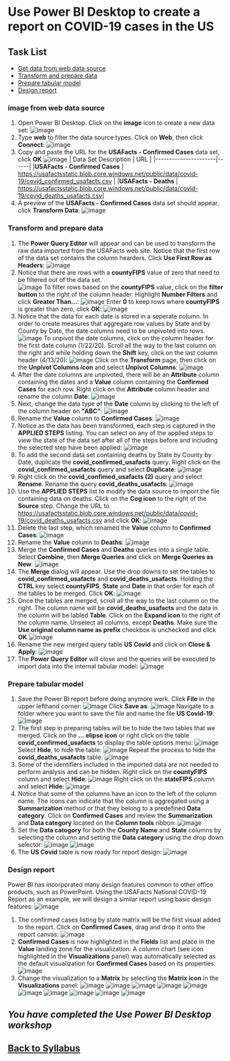 
# Use Power BI Desktop to create a report on COVID-19 cases in the US

## Task List

- [Get data from web data source](#Get-data-from-web-data-source)
- [Transform and prepare data](#Transform-and-prepare-data)
- [Prepare tabular model](#Prepare-tabular-model)
- [Design report](#Design-report)

### image from web data source

1. Open Power BI Desktop.  Click on the **image** icon to create a new data set:
![image](media/image001.png?raw=true)
1. Type **web** to filter the data source types.  Click on **Web**, then click **Connect**:
![image](media/image002.png?raw=true)
1. Copy and paste the URL for the **USAFacts - Confirmed Cases** data set, click **OK**
![image](media/image003.png?raw=true)
    | Data Set Description | URL  |
    |----------------------|------|
    |**USAFacts - Confirmed Cases**  | <https://usafactsstatic.blob.core.windows.net/public/data/covid-19/covid_confirmed_usafacts.csv> |
    |**USAFacts - Deaths** | <https://usafactsstatic.blob.core.windows.net/public/data/covid-19/covid_deaths_usafacts.csv>|
1. A preview of the **USAFacts - Confirmed Cases** data set should appear, click **Transform Data**:
![image](media/image004.png?raw=true)

### Transform and prepare data

1. The **Power Query Editor** will appear and can be used to transform the raw data imported from the USAFacts web site.  Notice that the first row of the data set contains the column hearders.  Click **Use First Row as Headers**:
![image](media/image005.png?raw=true)
1. Notice that there are rows with a **countyFIPS** value of zero that need to be filtered out of the data set.  
![image](media/image006.png?raw=true)
To filter rows based on the **countyFIPS** value, click on the **filter button** to the right of the column header.  Highlight **Number Filters** and click **Greater Than...**:
![image](media/image007.png?raw=true)
Enter **0** to keep rows where **countyFIPS** is greater than zero, click **OK**:
![image](media/image008.png?raw=true)
1. Notice that the data for each date is stored in a seperate column.  In order to create measures that aggregate row values by State and by County by Date, the date columns need to be unpivoted into rows.
![image](media/image009.png?raw=true)
To unpivot the date columns, click on the column header for the first date column (1/22/20).  Scroll all the way to the last column on the right and while holding down the **Shift** key, click on the last column header (4/13/20):
![image](media/image010.png?raw=true)
Click on the **Transform** page, then click on the **Unpivot Columns icon** and select **Unpivot Columns**:
![image](media/image011.png?raw=true)
1. After the date columns are unpivoted, there will be an **Attribute** column containing the dates and a **Value** column containing the **Confirmed Cases** for each row.  Right click on the **Attribute** column header and rename the column **Date**:
![image](media/image012.png?raw=true)
1. Next, change the data type of the **Date** column by clicking to the left of the column header on **"ABC"**:
![image](media/image013.png?raw=true)
1. Rename the **Value** column to **Confirmed Cases**:
![image](media/image014.png?raw=true)
1. Notice as the data has been transformed, each step is captured in the **APPLIED STEPS** listing.  You can select on any of the applied steps to view the state of the data set after all of the steps before and including the selected step have been applied:
![image](media/image015.png?raw=true)
1. To add the second data set containing deaths by State by County by Date, duplicate the **covid_confirmed_usafacts** query.  Right click on the **covid_confirmed_usafacts** query and select **Duplicate**:
![image](media/image016.png?raw=true)
1. Right click on the **covid_confimed_usafacts (2)** query and select **Rename**.  Rename the query **covid_deaths_usafacts**:
![image](media/image017.png?raw=true)
1. Use the **APPLIED STEPS** list to modify the data source to import the file containing data on deaths.  Click on the **Cog icon** to the right of the **Source** step.  Change the URL to <https://usafactsstatic.blob.core.windows.net/public/data/covid-19/covid_deaths_usafacts.csv> and click **OK**:
![image](media/image018.png?raw=true)
1. Delete the last step, which renamed the **Value** column to **Confirmed Cases**:
![image](media/image019.png?raw=true)
1. Rename the **Value** column to **Deaths**:
![image](media/image020.png?raw=true)
1. Merge the **Confirmed Cases** and **Deaths** queries into a single table.  Select **Combine**, then **Merge Queries** and click on **Merge Queries as New**:
![image](media/image021.png?raw=true)
1. The **Merge** dialog will appear.  Use the drop downs to set the tables to **covid_confirmed_usafacts** and **covid_deaths_usafacts**.  Holding the **CTRL** key select **countyFIPS**, **State** and **Date** in that order for each of the tables to be merged.  Click **OK**:
![image](media/image022.png?raw=true)
1. Once the tables are merged, scroll all the way to the last column on the right.  The column name will be **covid_deaths_usafacts** and the data in the column will be labled **Table**.  Click on the **Expand icon** to the right of the column name.  Unselect all columns, except **Deaths**.  Make sure the **Use original column name as prefix** checkbox is unchecked and click **OK**
![image](media/image022a.png?raw=true)
1. Rename the new merged query table **US Covid** and click on **Close & Apply**:
![image](media/image023.png?raw=true)
1. The **Power Query Editor** will close and the queries will be executed to import data into the internal tabular model:
![image](media/image024.png?raw=true)

### Prepare tabular model

1. Save the Power BI report before doing anymore work.  Click **File** in the upper lefthand corner:
![image](media/image025.png?raw=true)
Click **Save as**:
![image](media/image026.png?raw=true)
Navigate to a folder where you want to save the file and name the file **US Covid-19**:
![image](media/image027.png?raw=true)
1. The first step in preparing tables will be to hide the two tables that we merged.  Click on the **... elipse icon** or right click on the table **covid_confirmed_usafacts** to display the table options menu:
![image](media/image028.png?raw=true)
Select **Hide**, to hide the table:
![image](media/image029.png?raw=true)
Repeat the process to hide the **covid_deaths_usafacts** table:
![image](media/image030.png?raw=true)
1. Some of the identifiers included in the imported data are not needed to perform analysis and can be hidden.  Right click on the **countyFIPS** column and select **Hide**:
![image](media/image031.png?raw=true)
Right click on the **stateFIPS** column and select **Hide**:
![image](media/image032.png?raw=true)
1. Notice that some of the columns have an icon to the left of the column name.  The icons can indicate that the column is aggregated using a **Summarization** method or that they belong to a predefined **Data category**. Click on **Confirmed Cases** and review the **Summarization** and **Data category** located on the **Column tools** ribbon:
![image](media/image033.png?raw=true)
1. Set the **Data catogory** for both the **County Name** and **State** columns by selecting the column and setting the **Data category** using the drop down selector:
![image](media/image034.png?raw=true)
![image](media/image035.png?raw=true)
1. The **US Covid** table is now ready for report design:
![image](media/image036.png?raw=true)

### Design report

Power BI has incorporated many design features common to other office products, such as PowerPoint.  Using the USAFacts National COVID-19 Report as an example, we will design a similar report using basic design features:
![image](media/image037.png?raw=true)

1. The confirmed cases listing by state matrix will be the first visual added to the report.  Click on **Confirmed Cases**, drag and drop it onto the report canvas:
![image](media/image038.png?raw=true)
1. **Confirmed Cases** is now highlighted in the **Fields** list and place in the **Value** landing zone for the visualization.  A column chart (see icon highlighted in the **Visualizations** panel) was automatically selected as the default visualization for **Confirmed Cases** based on its properties:
![image](media/image039.png?raw=true)
1. Change the visualization to a **Matrix** by selecting the **Matrix icon** in the **Visualizations** panel:
![image](media/image040.png?raw=true)
![image](media/image041.png?raw=true)
![image](media/image042.png?raw=true)
![image](media/image043.png?raw=true)
![image](media/image044.png?raw=true)
![image](media/image045.png?raw=true)
![image](media/image046.png?raw=true)
![image](media/image047.png?raw=true)
![image](media/image048.png?raw=true)
![image](media/image049.png?raw=true)

## *You have completed the Use Power BI Desktop workshop*

## [Back to Syllabus](readme.md)
